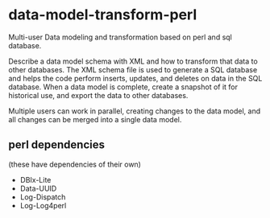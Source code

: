 # data-model-transform-perl
Multi-user Data modeling and transformation based on perl and sql database. 

Describe a data model schema with XML and how to transform that data to other databases.  The XML schema file is used to generate a SQL database and helps the code perform inserts, updates, and deletes on data in the SQL database.  When a data model is complete, create a snapshot of it for historical use, and export the data to other databases.

Multiple users can work in parallel, creating changes to the data model, and all changes can be merged into a single data model.

## perl dependencies
(these have dependencies of their own)
- DBIx-Lite
- Data-UUID
- Log-Dispatch
- Log-Log4perl
